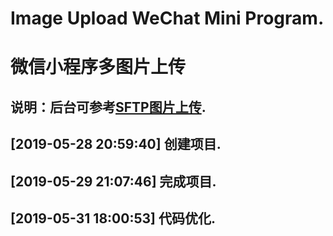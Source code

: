 # Image Upload WeChat Mini Program.
# 微信小程序多图片上传
## 说明：后台可参考[SFTP图片上传](https://github.com/HKail/image-upload-sftp).
## [2019-05-28 20:59:40] 创建项目.
## [2019-05-29 21:07:46] 完成项目.
## [2019-05-31 18:00:53] 代码优化.